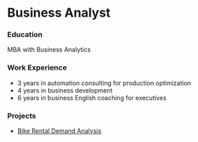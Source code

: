 # Business Analyst

### Education
MBA with Business Analytics

### Work Experience
- 3 years in automation consulting for production optimization
- 4 years in business development
- 6 years in business English coaching for executives

### Projects
- [Bike Rental Demand Analysis](/A2PythonAnalysisProjectSayuriTsunakawa.html)
